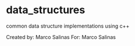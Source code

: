 # data_structures
common data structure implementations using c++

Created by: Marco Salinas
For: Marco Salinas
